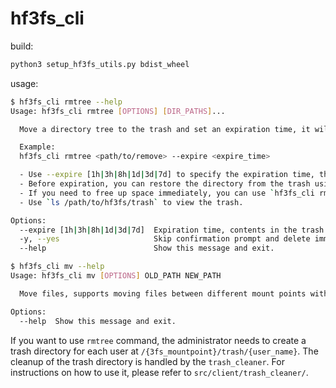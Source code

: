 # hf3fs_cli

build:
```bash
python3 setup_hf3fs_utils.py bdist_wheel
```

usage:
```.bash
$ hf3fs_cli rmtree --help
Usage: hf3fs_cli rmtree [OPTIONS] [DIR_PATHS]...

  Move a directory tree to the trash and set an expiration time, it will be automatically deleted after expiration

  Example:
  hf3fs_cli rmtree <path/to/remove> --expire <expire_time>

  - Use --expire [1h|3h|8h|1d|3d|7d] to specify the expiration time, the directory will be deleted after expiration.
  - Before expiration, you can restore the directory from the trash using `hf3fs_cli mv <trash_path> <target_path>`.
  - If you need to free up space immediately, you can use `hf3fs_cli rmtree <trash_path>` to delete the data in the trash immediately, this operation cannot be undone!
  - Use `ls /path/to/hf3fs/trash` to view the trash.

Options:
  --expire [1h|3h|8h|1d|3d|7d]  Expiration time, contents in the trash will be automatically deleted after expiration
  -y, --yes                     Skip confirmation prompt and delete immediately
  --help                        Show this message and exit.

$ hf3fs_cli mv --help
Usage: hf3fs_cli mv [OPTIONS] OLD_PATH NEW_PATH

  Move files, supports moving files between different mount points within the same 3FS

Options:
  --help  Show this message and exit.
```

If you want to use `rmtree` command, the administrator needs to create a trash directory for each user at `/{3fs_mountpoint}/trash/{user_name}`. The cleanup of the trash directory is handled by the `trash_cleaner`. For instructions on how to use it, please refer to `src/client/trash_cleaner/`.